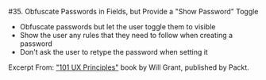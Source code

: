 #35. Obfuscate Passwords in Fields, but Provide a "Show Password" Toggle
-  Obfuscate passwords but let the user toggle them to visible
-  Show the user any rules that they need to follow when creating a password
-  Don't ask the user to retype the password when setting it

Excerpt From: ["101 UX Principles"](https://www.packtpub.com/web-development/101-ux-principles) book by Will Grant, published by Packt.
